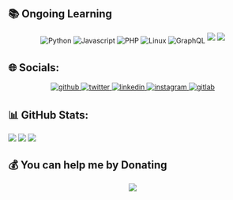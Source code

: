 
## :books: Ongoing Learning 
<div align="center">
  <img src=https://img.shields.io/badge/Next.js-000?logo=nextdotjs&logoColor=fff&style=for-the-badge alt=Python style="margin-bottom: 5px;" />
  <img src=https://img.shields.io/badge/TypeScript-007ACC?style=for-the-badge&logo=typescript&logoColor=white alt=Javascript style="margin-bottom: 5px;" />
  <img src=https://img.shields.io/badge/React_Native-20232A?style=for-the-badge&logo=react&logoColor=61DAFB alt=PHP style="margin-bottom: 5px;" />
  <img src=https://img.shields.io/badge/Linux-FCC624?style=for-the-badge&logo=linux&logoColor=black alt=Linux style="margin-bottom: 5px;" />
  <img src=https://img.shields.io/badge/-GraphQL-E10098?style=for-the-badge&logo=graphql&logoColor=white alt=GraphQL style="margin-bottom: 5px;" />
  <img src=https://img.shields.io/badge/SonarLint-CB2029?style=for-the-badge&logo=sonarlint&logoColor=white style="margin-bottom: 5px;" />
  <img src=https://img.shields.io/badge/Ethereum-3C3C3D?logo=ethereum&logoColor=fff&style=for-the-badge style="margin-bottom: 5px;" />

</div>

## 🌐 Socials:
<div align="center">
  <a href="https://github.com/luthfianum" target="_blank">
    <img src=https://img.shields.io/badge/github-%2324292e.svg?&style=for-the-badge&logo=github&logoColor=white alt=github style="margin-bottom: 5px;" />
  </a>
  <a href="https://twitter.com/Luthfianum" target="_blank">
    <img src=https://img.shields.io/badge/twitter-%2300acee.svg?&style=for-the-badge&logo=twitter&logoColor=white alt=twitter style="margin-bottom: 5px;" />
  </a>
  <a href="https://linkedin.com/in/luthfi-anum" target="_blank">
    <img src=https://img.shields.io/badge/linkedin-%231E77B5.svg?&style=for-the-badge&logo=linkedin&logoColor=white alt=linkedin style="margin-bottom: 5px;" />
  </a>
  <a href="https://instagram.com/luthfianum" target="_blank">
    <img src=https://img.shields.io/badge/instagram-%23000000.svg?&style=for-the-badge&logo=instagram&logoColor=white alt=instagram style="margin-bottom: 5px;" />
  </a>
  <a href="https://gitlab.com/luthfianum" target="_blank">
    <img src=https://img.shields.io/badge/gitlab-330F63.svg?&style=for-the-badge&logo=gitlab&logoColor=white alt=gitlab style="margin-bottom: 5px;" />
  </a>  
</div> 

## 📊 GitHub Stats:
![](https://github-readme-stats.vercel.app/api?username=luthfianum&theme=react&hide_border=false&include_all_commits=false&count_private=false)
![](https://github-readme-stats.vercel.app/api/top-langs/?username=luthfianum&theme=react&hide_border=false&include_all_commits=false&count_private=false&layout=compact)
![](https://github-readme-streak-stats.herokuapp.com/?user=luthfianum&theme=react&hide_border=false)

## 💰 You can help me by Donating
<div align="center">
  <a href="https://paypal.me/luthfianum" target="_blank" style="display: inline-block;">
    <img src="https://img.shields.io/badge/PayPal-00457C?style=for-the-badge&logo=paypal&logoColor=white" align="center" />
  </a>
</div>
  
